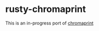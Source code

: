 rusty-chromaprint
=================
This is an in-progress port of [chromaprint](https://github.com/acoustid/chromaprint)